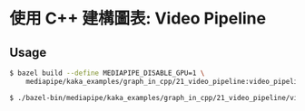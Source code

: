 # 使用 C++ 建構圖表: Video Pipeline

## Usage

```bash
$ bazel build --define MEDIAPIPE_DISABLE_GPU=1 \
    mediapipe/kaka_examples/graph_in_cpp/21_video_pipeline:video_pipeline
```

```bash
$ ./bazel-bin/mediapipe/kaka_examples/graph_in_cpp/21_video_pipeline/video_pipeline
```
